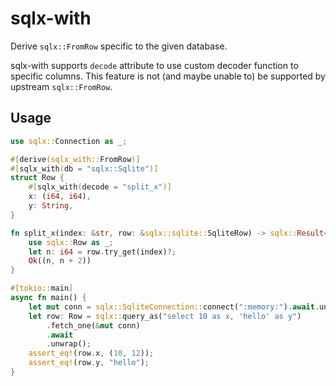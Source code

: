 # sqlx-with
Derive `sqlx::FromRow` specific to the given database.

sqlx-with supports `decode` attribute to use custom decoder function to specific columns.
This feature is not (and maybe unable to) be supported by upstream `sqlx::FromRow`.

## Usage
```rust
use sqlx::Connection as _;

#[derive(sqlx_with::FromRow)]
#[sqlx_with(db = "sqlx::Sqlite")]
struct Row {
    #[sqlx_with(decode = "split_x")]
    x: (i64, i64),
    y: String,
}

fn split_x(index: &str, row: &sqlx::sqlite::SqliteRow) -> sqlx::Result<(i64, i64)> {
    use sqlx::Row as _;
    let n: i64 = row.try_get(index)?;
    Ok((n, n + 2))
}

#[tokio::main]
async fn main() {
    let mut conn = sqlx::SqliteConnection::connect(":memory:").await.unwrap();
    let row: Row = sqlx::query_as("select 10 as x, 'hello' as y")
        .fetch_one(&mut conn)
        .await
        .unwrap();
    assert_eq!(row.x, (10, 12));
    assert_eq!(row.y, "hello");
}
```
